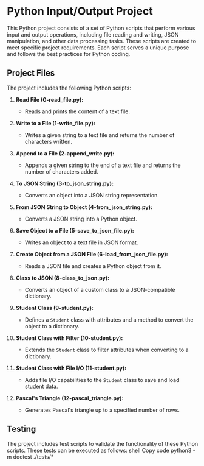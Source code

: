 # Python Input/Output Project

This Python project consists of a set of Python scripts that perform various input and output operations, including file reading and writing, JSON manipulation, and other data processing tasks. These scripts are created to meet specific project requirements. Each script serves a unique purpose and follows the best practices for Python coding.

## Project Files

The project includes the following Python scripts:

1. **Read File (0-read_file.py):**
   - Reads and prints the content of a text file.

2. **Write to a File (1-write_file.py):**
   - Writes a given string to a text file and returns the number of characters written.

3. **Append to a File (2-append_write.py):**
   - Appends a given string to the end of a text file and returns the number of characters added.

4. **To JSON String (3-to_json_string.py):**
   - Converts an object into a JSON string representation.

5. **From JSON String to Object (4-from_json_string.py):**
   - Converts a JSON string into a Python object.

6. **Save Object to a File (5-save_to_json_file.py):**
   - Writes an object to a text file in JSON format.

7. **Create Object from a JSON File (6-load_from_json_file.py):**
   - Reads a JSON file and creates a Python object from it.

8. **Class to JSON (8-class_to_json.py):**
   - Converts an object of a custom class to a JSON-compatible dictionary.

9. **Student Class (9-student.py):**
   - Defines a `Student` class with attributes and a method to convert the object to a dictionary.

10. **Student Class with Filter (10-student.py):**
    - Extends the `Student` class to filter attributes when converting to a dictionary.

11. **Student Class with File I/O (11-student.py):**
    - Adds file I/O capabilities to the `Student` class to save and load student data.

12. **Pascal's Triangle (12-pascal_triangle.py):**
    - Generates Pascal's triangle up to a specified number of rows.

## Testing
The project includes test scripts to validate the functionality of these Python scripts. These tests can be executed as follows:
shell
Copy code
python3 -m doctest ./tests/*
